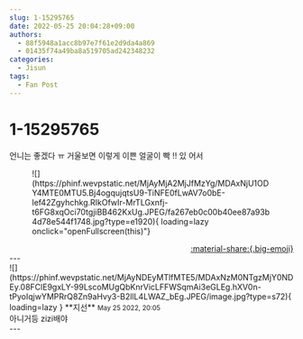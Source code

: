 ```yaml
---
slug: 1-15295765
date: 2022-05-25 20:04:28+09:00
authors:
  - 88f5948a1acc8b97e7f61e2d9da4a869
  - 01435f74a49ba8a519705ad242348232
categories:
  - Jisun
tags:
  - Fan Post
---
```


# 1-15295765

<div class="post-container" markdown="1">
<div class="content-container md-sidebar__scrollwrap" markdown="1">

언니는 좋겠다 ㅠ 거울보면 이렇게 이쁜 얼굴이 빡 !! 있 어서
<figure markdown="1">
![](https://phinf.wevpstatic.net/MjAyMjA2MjJfMzYg/MDAxNjU1ODY4MTE0MTU5.Bj4ogqujqtsU9-TiNFE0fLwAV7o0bE-lef42Zgyhchkg.RIkOfwIr-MrTLGxnfj-t6FG8xqOci70tgjiBB462KxUg.JPEG/fa267eb0c00b40ee87a93b4d78e544f1748.jpg?type=e1920){ loading=lazy onclick="openFullscreen(this)"}
</figure>


</div>
</div>

<div style="text-align: right;" markdown="1">
<a href="https://weverse.io/fromis9/fanpost/1-15295765" style="text-align: right;">:material-share:{.big-emoji}</a>
</div>
---

<div class="comments-container md-sidebar__scrollwrap" markdown="1">
<div class="comment" markdown="1">
<div class='id-container' markdown="1">
![](https://phinf.wevpstatic.net/MjAyNDEyMTlfMTE5/MDAxNzM0NTgzMjY0NDEy.08FClE9gxLY-99LscoMUgQbKnrVicLFFWSqmAi3eGLEg.hXV0n-tPyoIqjwYMPRrQ8Zn9aHvy3-B2llL4LWAZ_bEg.JPEG/image.jpg?type=s72){ loading=lazy }
**<span class="artist">지선</span>** <small>May 25 2022, 20:05</small><br>
</div>
<div class='comment-body' markdown="1">
아니거등 zizi배야
</div>
</div>
</div>
---
